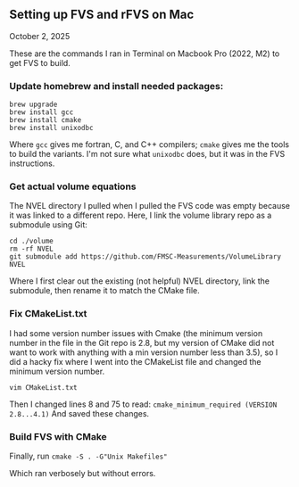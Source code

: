 ## Setting up FVS and rFVS on Mac
October 2, 2025

These are the commands I ran in Terminal on Macbook Pro (2022, M2) to get FVS to build.

### Update homebrew and install needed packages:
```brew update 
brew upgrade 
brew install gcc 
brew install cmake 
brew install unixodbc
```

Where `gcc` gives me fortran, C, and C++ compilers; `cmake` gives me the tools to build the variants. I'm not sure what `unixodbc` does, but it was in the FVS instructions.

### Get actual volume equations
The NVEL directory I pulled when I pulled the FVS code was empty because it was linked to a different repo. Here, I link the volume library repo as a submodule using Git: 

```cd ~/Documents/ForestVegetationSimulator 
cd ./volume 
rm -rf NVEL 
git submodule add https://github.com/FMSC-Measurements/VolumeLibrary NVEL 
```

Where I first clear out the existing (not helpful) NVEL directory, link the submodule, then rename it to match the CMake file. 

### Fix CMakeList.txt
I had some version number issues with Cmake (the minimum version number in the file in the Git repo is 2.8, but my version of CMake did not want to work with anything with a min version number less than 3.5), so I did a hacky fix where I went into the CMakeList file and changed the minimum version number.

```cd ../bin
vim CMakeList.txt
```

Then I changed lines 8 and 75 to read:
`cmake_minimum_required (VERSION 2.8...4.1)`
And saved these changes.

### Build FVS with CMake
Finally, run
`cmake -S . -G"Unix Makefiles"`

Which ran verbosely but without errors.
